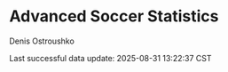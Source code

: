 # Advanced Soccer Statistics
Denis Ostroushko

<!-- gfm -->

Last successful data update: 2025-08-31 13:22:37 CST
